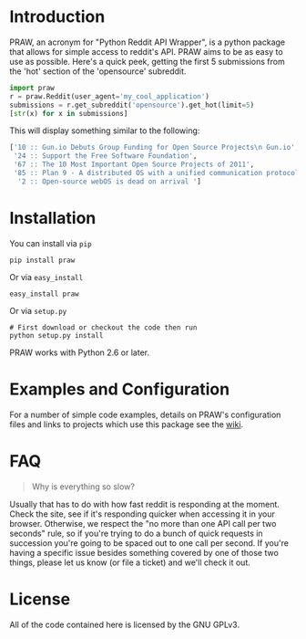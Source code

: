 # Introduction

PRAW, an acronym for "Python Reddit API Wrapper", is a python package that
allows for simple access to reddit's API.  PRAW aims to be as easy to use as
possible. Here's a quick peek, getting the first 5 submissions from the 'hot'
section of the 'opensource' subreddit.

```python
import praw
r = praw.Reddit(user_agent='my_cool_application')
submissions = r.get_subreddit('opensource').get_hot(limit=5)
[str(x) for x in submissions]
```

This will display something similar to the following:

```python
['10 :: Gun.io Debuts Group Funding for Open Source Projects\n Gun.io',
 '24 :: Support the Free Software Foundation',
 '67 :: The 10 Most Important Open Source Projects of 2011',
 '85 :: Plan 9 - A distributed OS with a unified communication protocol and I/O...',
  '2 :: Open-source webOS is dead on arrival ']
```

# Installation
You can install via `pip`

    pip install praw

Or via `easy_install`

    easy_install praw

Or via `setup.py`

    # First download or checkout the code then run
    python setup.py install

PRAW works with Python 2.6 or later.

# Examples and Configuration

For a number of simple code examples, details on PRAW's
configuration files and links to projects which use this package see the
[wiki](https://github.com/praw-dev/praw/wiki).


# FAQ
> Why is everything so slow?

Usually that has to do with how fast reddit is responding at the moment. Check
the site, see if it's responding quicker when accessing it in your browser.
Otherwise, we respect the "no more than one API call per two seconds" rule, so
if you're trying to do a bunch of quick requests in succession you're going to
be spaced out to one call per second. If you're having a specific issue besides
something covered by one of those two things, please let us know (or file a
ticket) and we'll check it out.


# License
All of the code contained here is licensed by the GNU GPLv3.
